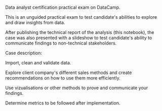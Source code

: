 Data analyst certification practical exam on DataCamp.

This is an unguided practical exam to test candidate's abilities to explore and draw insights from data. 

After publishing the technical report of the analysis (this notebook), the case was also presented with a slideshow to test candidate's ability to communicate findings to non-technical stakeholders.

Case description:

Import, clean and validate data.

Explore client company's different sales methods and create recommendations on how to use them more efficiently.

Use vizualisations or other methods to prove and communicate your findings.

Determine metrics to be followed after implementation.

